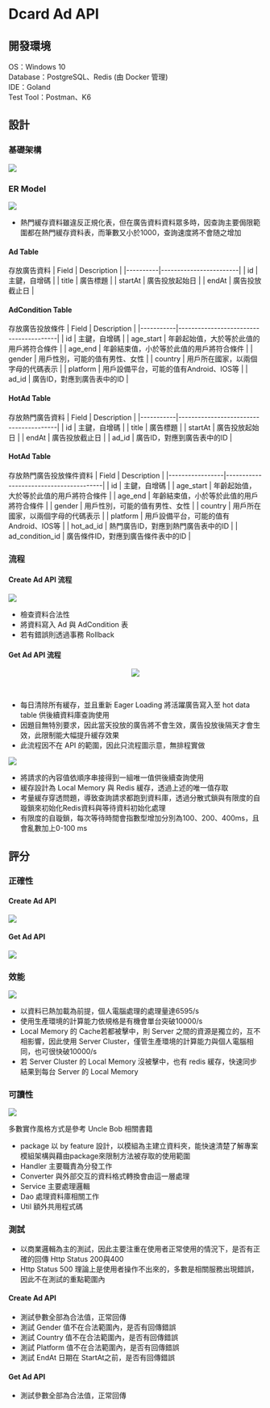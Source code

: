 # Dcard Ad API

## 開發環境
OS：Windows 10 <br>
Database：PostgreSQL、Redis (由 Docker 管理) <br>
IDE：Goland <br>
Test Tool：Postman、K6 <br>

## 設計
### 基礎架構
![](https://drive.google.com/u/2/uc?id=1BrIZw3UwW3FRL8eU_FvTH2DHUpOlvQAK&export=download)
### ER Model
![](https://drive.google.com/u/2/uc?id=1w4b1ztXmgL8KP7mh-rYxCmAmJhJ05OSD&export=download)
- 熱門緩存資料雖違反正規化表，但在廣告資料資料眾多時，因查詢主要侷限範圍都在熱門緩存資料表，而筆數又小於1000，查詢速度將不會随之增加

#### Ad Table
存放廣告資料
| Field    | Description            |
|----------|------------------------|
| id       | 主鍵，自增碼            |
| title    | 廣告標題 |
| startAt  | 廣告投放起始日 |
| endAt    | 廣告投放截止日 |

#### AdCondition Table
存放廣告投放條件
| Field     | Description                            |
|-----------|----------------------------------------|
| id        | 主鍵，自增碼                          |
| age_start | 年齡起始值，大於等於此值的用戶將符合條件 |
| age_end   | 年齡結束值，小於等於此值的用戶將符合條件 |
| gender    | 用戶性別，可能的值有男性、女性   |
| country   | 用戶所在國家，以兩個字母的代碼表示       |
| platform  | 用戶設備平台，可能的值有Android、IOS等  |
| ad_id     | 廣告ID，對應到廣告表中的ID               |

#### HotAd Table
存放熱門廣告資料
| Field     | Description                            |
|-----------|----------------------------------------|
| id        | 主鍵，自增碼                          |
| title     | 廣告標題                               |
| startAt   | 廣告投放起始日                         |
| endAt     | 廣告投放截止日                         |
| ad_id     | 廣告ID，對應到廣告表中的ID            |

#### HotAd Table
存放熱門廣告投放條件資料
| Field           | Description                            |
|-----------------|----------------------------------------|
| id              | 主鍵，自增碼                          |
| age_start       | 年齡起始值，大於等於此值的用戶將符合條件 |
| age_end         | 年齡結束值，小於等於此值的用戶將符合條件 |
| gender          | 用戶性別，可能的值有男性、女性   |
| country         | 用戶所在國家，以兩個字母的代碼表示       |
| platform        | 用戶設備平台，可能的值有Android、IOS等  |
| hot_ad_id       | 熱門廣告ID，對應到熱門廣告表中的ID       |
| ad_condition_id | 廣告條件ID，對應到廣告條件表中的ID       |


### 流程
#### Create Ad API 流程
![](https://drive.google.com/u/2/uc?id=14mH75y8GhZ7yUPkL5iPT2SSE_50yLcWP&export=download)
- 檢查資料合法性
- 將資料寫入 Ad 與  AdCondition 表
- 若有錯誤則透過事務 Rollback
#### Get Ad API 流程
<p align="center">
    <img src="https://drive.google.com/u/2/uc?id=1N0rsANCv-qSmgTzkoI0LiwugCATkca3R&export=download" />
</p> <br>

- 每日清除所有緩存，並且重新 Eager Loading 將活躍廣告寫入至 hot data table 供後續資料庫查詢使用 
- 因題目無特別要求，因此當天投放的廣告將不會生效，廣告投放後隔天才會生效，此限制能大幅提升緩存效果
- 此流程因不在 API 的範圍，因此只流程圖示意，無排程實做

![](https://drive.google.com/u/2/uc?id=1Gjsjsqsc5qafWmcReNUMRDQgzQiXJqC6&export=download)
- 將請求的內容值依順序串接得到一組唯一值供後續查詢使用
- 緩存設計為 Local Memory 與 Redis 緩存，透過上述的唯一值存取
- 考量緩存穿透問題，導致查詢請求都跑到資料庫，透過分散式鎖與有限度的自璇鎖來初始化Redis資料與等待資料初始化處理
- 有限度的自璇鎖，每次等待時間會指數型增加分別為100、200、400ms，且會亂數加上0-100 ms

## 評分
### 正確性
#### Create Ad API
![](https://drive.google.com/u/2/uc?id=1-9VNPVNlSoJyfplCTGNAfDwy-9EyjnKg&export=download)

#### Get Ad API
![](https://drive.google.com/u/2/uc?id=1-iXcWo5bkADwOPhX1waeDy2hCVNpuzwz&export=download)

### 效能
![](https://drive.google.com/u/2/uc?id=1QJ0NhvC9rVzvBMOTSc6eFeweoddzr9WQ&export=download)
- 以資料已熱加載為前提，個人電腦處理的處理量達6595/s
- 使用生產環境的計算能力依規格是有機會單台突破10000/s
- Local Memory 的 Cache若都被擊中，則 Server 之間的資源是獨立的，互不相影響，因此使用 Server Cluster，僅管生產環境的計算能力與個人電腦相同，也可很快破10000/s
- 若 Server Cluster 的 Local Memory 沒被擊中，也有 redis 緩存，快速同步結果到每台 Server 的 Local Memory

### 可讀性
![](https://drive.google.com/u/2/uc?id=1zK3B142B8vftbr0p1A85Rd6o6CTMqvKN&export=download)

多數實作風格方式是參考 Uncle Bob 相關書籍
- package 以 by feature 設計，以模組為主建立資料夾，能快速清楚了解專案模組架構與藉由package來限制方法被存取的使用範圍
- Handler 主要職責為分發工作
- Converter 與外部交互的資料格式轉換會由這一層處理
- Service 主要處理邏輯
- Dao 處理資料庫相關工作
- Util 額外共用程式碼

### 測試
- 以商業邏輯為主的測試，因此主要注重在使用者正常使用的情況下，是否有正確的回傳 Http Status 200與400
- Http Status 500 理論上是使用者操作不出來的，多數是相關服務出現錯誤，因此不在測試的重點範圍內

#### Create Ad API
- 測試參數全部為合法值，正常回傳
- 測試 Gender 值不在合法範圍內，是否有回傳錯誤
- 測試 Country 值不在合法範圍內，是否有回傳錯誤
- 測試 Platform 值不在合法範圍內，是否有回傳錯誤
- 測試 EndAt 日期在 StartAt之前，是否有回傳錯誤

#### Get Ad API
- 測試參數全部為合法值，正常回傳

